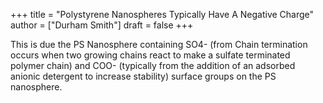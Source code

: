 +++
title = "Polystyrene Nanospheres Typically Have A Negative Charge"
author = ["Durham Smith"]
draft = false
+++

This is due the PS Nanosphere containing SO4- (from  Chain termination occurs when two growing chains react to make a sulfate terminated polymer chain) and COO- (typically from the addition of an adsorbed anionic detergent to increase stability) surface groups on the PS nanosphere.
